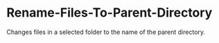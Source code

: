 # Rename-Files-To-Parent-Directory
Changes files in a selected folder to the name of the parent directory. 
